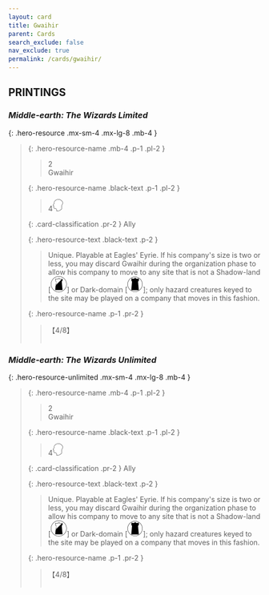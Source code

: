 ```yaml
---
layout: card
title: Gwaihir
parent: Cards
search_exclude: false
nav_exclude: true
permalink: /cards/gwaihir/
---
```


## PRINTINGS


### _Middle-earth: The Wizards Limited_

{: .hero-resource .mx-sm-4 .mx-lg-8 .mb-4 }
> {: .hero-resource-name .mb-4 .p-1 .pl-2 }
> > <div class="card-mp">2</div>
> > <div class="card-name">Gwaihir</div>
>
> {: .hero-resource-name .black-text .p-1 .pl-2 }
> > 4![](/assets/images/mind.svg)
>
> {: .card-classification .pr-2 }
> Ally
>
> {: .hero-resource-text .black-text .p-2 }
> > Unique. Playable at Eagles' Eyrie.  If his company's size is two or less, you may discard Gwaihir during the organization phase to allow his company to move to any site that is not a Shadow-land \[![](/assets/images/shadow-land.svg)] or Dark-domain \[![](/assets/images/dark-domain.svg)]; only hazard creatures keyed to the site may be played on a company that moves in this fashion. 
> 
> {: .hero-resource-name .p-1 .pr-2 }
> > <div class="card-shield">【4/8】</div>
> > <div class="card-corruption">&nbsp;</div>

### _Middle-earth: The Wizards Unlimited_

{: .hero-resource-unlimited .mx-sm-4 .mx-lg-8 .mb-4 }
> {: .hero-resource-name .mb-4 .p-1 .pl-2 }
> > <div class="card-mp">2</div>
> > <div class="card-name">Gwaihir</div>
>
> {: .hero-resource-name .black-text .p-1 .pl-2 }
> > 4![](/assets/images/mind.svg)
>
> {: .card-classification .pr-2 }
> Ally
>
> {: .hero-resource-text .black-text .p-2 }
> > Unique. Playable at Eagles' Eyrie.  If his company's size is two or less, you may discard Gwaihir during the organization phase to allow his company to move to any site that is not a Shadow-land \[![](/assets/images/shadow-land.svg)] or Dark-domain \[![](/assets/images/dark-domain.svg)]; only hazard creatures keyed to the site may be played on a company that moves in this fashion. 
> 
> {: .hero-resource-name .p-1 .pr-2 }
> > <div class="card-shield">【4/8】</div>
> > <div class="card-corruption">&nbsp;</div>
